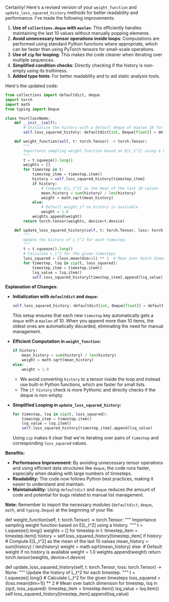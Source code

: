 Certainly! Here's a revised version of your `weight_function` and `update_loss_squared_history` methods for better readability and performance. I've made the following improvements:

1. **Use of `collections.deque` with `maxlen`**: This efficiently handles maintaining the last 10 values without manually popping elements.
2. **Avoid unnecessary tensor operations inside loops**: Computations are performed using standard Python functions where appropriate, which can be faster than using PyTorch tensors for small-scale operations.
3. **Use of `zip` for looping**: This makes the code cleaner when iterating over multiple sequences.
4. **Simplified condition checks**: Directly checking if the history is non-empty using its truthiness.
5. **Added type hints**: For better readability and to aid static analysis tools.

Here's the updated code:

```python
from collections import defaultdict, deque
import torch
import math
from typing import Deque

class YourClassName:
    def __init__(self):
        # Initialize the history with a default deque of maxlen 10 for each new timestep
        self.loss_squared_history: defaultdict[int, Deque[float]] = defaultdict(lambda: deque(maxlen=10))

    def weight_function(self, t: torch.Tensor) -> torch.Tensor:
        """
        Importance sampling weight function based on E[L_t^2] using a history.
        """
        t = t.squeeze().long()
        weights = []
        for timestep in t:
            timestep_item = timestep.item()
            history = self.loss_squared_history[timestep_item]
            if history:
                # Compute E[L_t^2] as the mean of the last 10 values
                mean_history = sum(history) / len(history)
                weight = math.sqrt(mean_history)
            else:
                # Default weight if no history is available
                weight = 1.0
            weights.append(weight)
        return torch.tensor(weights, device=t.device)

    def update_loss_squared_history(self, t: torch.Tensor, loss: torch.Tensor) -> None:
        """
        Update the history of L_t^2 for each timestep.
        """
        t = t.squeeze().long()
        # Calculate L_t^2 for the given timesteps
        loss_squared = (loss.mean(dim=1)) ** 2  # Mean over batch dimension
        for timestep, lsq in zip(t, loss_squared):
            timestep_item = timestep.item()
            lsq_value = lsq.item()
            self.loss_squared_history[timestep_item].append(lsq_value)
```

**Explanation of Changes:**

- **Initialization with `defaultdict` and `deque`:**
  ```python
  self.loss_squared_history: defaultdict[int, Deque[float]] = defaultdict(lambda: deque(maxlen=10))
  ```
  This setup ensures that each new `timestep` key automatically gets a `deque` with a `maxlen` of 10. When you append more than 10 items, the oldest ones are automatically discarded, eliminating the need for manual management.

- **Efficient Computation in `weight_function`:**
  ```python
  if history:
      mean_history = sum(history) / len(history)
      weight = math.sqrt(mean_history)
  else:
      weight = 1.0
  ```
  - We avoid converting `history` to a tensor inside the loop and instead use built-in Python functions, which are faster for small lists.
  - The `if history` check is more Pythonic and directly checks if the deque is non-empty.

- **Simplified Looping in `update_loss_squared_history`:**
  ```python
  for timestep, lsq in zip(t, loss_squared):
      timestep_item = timestep.item()
      lsq_value = lsq.item()
      self.loss_squared_history[timestep_item].append(lsq_value)
  ```
  Using `zip` makes it clear that we're iterating over pairs of `timestep` and corresponding `loss_squared` values.

**Benefits:**

- **Performance Improvement:** By avoiding unnecessary tensor operations and using efficient data structures like `deque`, the code runs faster, especially when dealing with large numbers of timesteps.
- **Readability:** The code now follows Python best practices, making it easier to understand and maintain.
- **Maintainability:** Using `defaultdict` and `deque` reduces the amount of code and potential for bugs related to manual list management.

**Note:** Remember to import the necessary modules (`defaultdict`, `deque`, `math`, and `typing.Deque`) at the beginning of your file.


def weight_function(self, t: torch.Tensor) -> torch.Tensor:
    """
    Importance sampling weight function based on E[L_t^2] using a history.
    """
    t = t.squeeze().long()
    weights = []
    for timestep in t:
        timestep_item = timestep.item()
        history = self.loss_squared_history[timestep_item]
        if history:
            # Compute E[L_t^2] as the mean of the last 10 values
            mean_history = sum(history) / len(history)
            weight = math.sqrt(mean_history)
        else:
            # Default weight if no history is available
            weight = 1.0
        weights.append(weight)
    return torch.tensor(weights, device=t.device)

def update_loss_squared_history(self, t: torch.Tensor, loss: torch.Tensor) -> None:
    """
    Update the history of L_t^2 for each timestep.
    """
    t = t.squeeze().long()
    # Calculate L_t^2 for the given timesteps
    loss_squared = (loss.mean(dim=1)) ** 2  # Mean over batch dimension
    for timestep, lsq in zip(t, loss_squared):
        timestep_item = timestep.item()
        lsq_value = lsq.item()
        self.loss_squared_history[timestep_item].append(lsq_value)